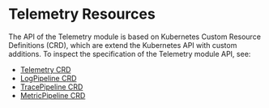 # Telemetry Resources

The API of the Telemetry module is based on Kubernetes Custom Resource Definitions (CRD), which are extend the Kubernetes API with custom additions. To inspect the specification of the Telemetry module API, see:

- [Telemetry CRD](./01-telemetry.md)
- [LogPipeline CRD](./02-logpipeline.md)
- [TracePipeline CRD](./04-tracepipeline.md)
- [MetricPipeline CRD](./05-metricpipeline.md)
